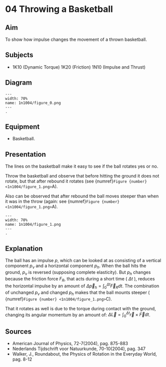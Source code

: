 # 04 Throwing a Basketball 
    
  
## Aim   
 To show how impulse changes the movement of a thrown basketball.    
  
## Subjects   
* 1K10 (Dynamic Torque) 1K20 (Friction) 1N10 (Impulse and Thrust)   

## Diagram
   
```{figure} figures/figure_0.png  
---  
width: 70%  
name: 1n1004/figure_0.png  
---  
. 
```
     
  
## Equipment   
 *  Basketball.
     
  
## Presentation   
The lines on the basketball make it easy to see if the ball rotates yes or no.

Throw the basketball and observe that before hitting the ground it does not rotate, but that after rebound it rotates (see {numref}`Figure {number} <1n1004/figure_1.png>`A).

Also can be observed that after rebound the ball moves steeper than when it was in the throw (again: see {numref}`Figure {number} <1n1004/figure_1.png>`A). 

```{figure} figures/figure_1.png  
---  
width: 70%  
name: 1n1004/figure_1.png  
---  
. 
```
   
  
## Explanation   
The ball has an impulse $p$, which can be looked at as consisting of a vertical component $p_{\nu}$ and a horizontal component $p_{h}$. When the ball hits the ground, $p_{\nu}$ is reversed (supposing complete elasticity). But $p_{h}$ changes because the friction force $F_{R}$, that acts during a short time ( $\Delta t$ ), reduces the horizontal impulse by an amount of $\Delta \vec{p}_{h}=\int_{0}^{\Delta t} \vec{F}_{R} d t$. The combination of unchanged $p_{v}$ and changed $p_{h}$ makes that the ball mounts steeper ( {numref}`Figure {number} <1n1004/figure_1.png>`C).

That it rotates as well is due to the torque during contact with the ground, changing its angular momentum by an amount of: $\Delta \vec{L}=\int_{0}^{\Delta t} \vec{r} \times \vec{F} d t$.   
  
## Sources
 *  American Journal of Physics, 72-7(2004), pag. 875-883 
 *  Nederlands Tijdschrift voor Natuurkunde, 70-10(2004), pag. 347 
 *  Walker, J., Roundabout, the Physics of Rotation in the Everyday World, pag. 8-12
  